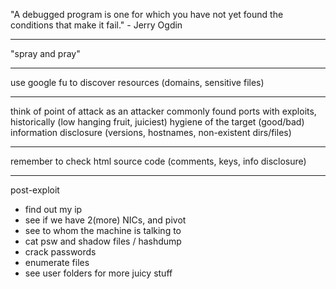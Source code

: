 "A debugged program is one for which you have not yet found the conditions that make it fail." - Jerry Ogdin

---
"spray and pray"

---
use google fu to discover resources (domains, sensitive files)

---
think of point of attack as an attacker
commonly found ports with exploits, historically (low hanging fruit, juiciest)
hygiene of the target (good/bad)
information disclosure (versions, hostnames, non-existent dirs/files)

---
remember to check html source code (comments, keys, info disclosure)

---
post-exploit
- find out my ip
- see if we have 2(more) NICs, and pivot
- see to whom the machine is talking to
- cat psw and shadow files / hashdump
- crack passwords
- enumerate files
- see user folders for more juicy stuff